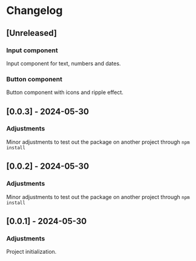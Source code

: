 # Changelog

## [Unreleased]

### Input component
Input component for text, numbers and dates.

### Button component
Button component with icons and ripple effect.

## [0.0.3] - 2024-05-30

### Adjustments
Minor adjustments to test out the package on another project through `npm install`

## [0.0.2] - 2024-05-30

### Adjustments
Minor adjustments to test out the package on another project through `npm install`

## [0.0.1] - 2024-05-30

### Adjustments
Project initialization.
